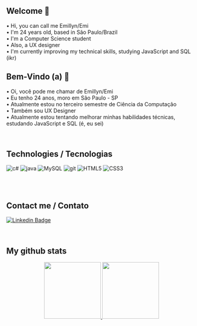 ## Welcome 🌻
• Hi, you can call me Emillyn/Emi <br>
• I'm 24 years old, based in São Paulo/Brazil<br>
• I'm a Computer Science student<br>
• Also, a UX designer <br>
• I'm currently improving my technical skills, studying JavaScript and SQL (ikr)<br>


## Bem-Vindo (a) 🌻
• Oi, você pode me chamar de Emillyn/Emi <br>
• Eu tenho 24 anos, moro em São Paulo - SP<br>
• Atualmente estou no terceiro semestre de Ciência da Computação<br>
• Também sou UX Designer <br>
• Atualmente estou tentando melhorar minhas habilidades técnicas, estudando JavaScript e SQL (é, eu sei)<br>

<br>

## Technologies / Tecnologias
<div>
<img src="https://img.shields.io/badge/Csharp-3BA557?style=for-the-badge&logo=csharp&logoColor=white" alt="c#"/>
<img src="https://img.shields.io/badge/Javascript-ED8B00?style=for-the-badge&logo=javascript&logoColor=white" alt="java"/>
<img src="https://img.shields.io/badge/MySQL-00000F?style=for-the-badge&logo=mysql&logoColor=white" alt="MySQL" />
<img src="https://img.shields.io/badge/Git-E34F26?style=for-the-badge&logo=git&logoColor=white" alt="git"/>
<img src="https://img.shields.io/badge/HTML5-007ACC?style=for-the-badge&logo=html5&logoColor=white" alt="HTML5"/>
<img src="https://img.shields.io/badge/CSS3-20232A?style=for-the-badge&logo=css3&logoColor=61DAFB" alt="CSS3"/>

</div>

<br><br>
  
## Contact me / Contato
[![Linkedin Badge](https://img.shields.io/badge/-LinkedIn-blue?style=flat-square&logo=Linkedin&logoColor=white&link=https://www.linkedin.com/in/emisoares/)](https://www.linkedin.com/in/emisoares/)

<br>

## My github stats
<div align="center">
  <a href="https://github.com/emisoarx">
  <img height="150em" src="https://github-readme-stats.vercel.app/api?username=emisoarx&show_icons=true&theme=dracula&include_all_commits=true&count_private=true"/>
  <img height="150em" src="https://github-readme-stats.vercel.app/api/top-langs/?username=emisoarx&layout=compact&langs_count=7&theme=dracula"/>
</div>
